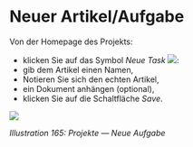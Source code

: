 
# Neuer Artikel/Aufgabe

Von der Homepage des Projekts:

* klicken Sie auf das Symbol _Neue Task_ ![](../../.gitbook/assets/graphics310.png):
* gib dem Artikel einen Namen,
* Notieren Sie sich den echten Artikel,
* ein Dokument anhängen \(optional\),
* klicken Sie auf die Schaltfläche _Save_.

![](../../.gitbook/assets/graphics314.png)

_Illustration 165: Projekte — Neue Aufgabe_